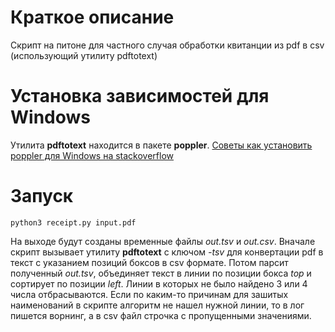 # Краткое описание
Скрипт на питоне для частного случая обработки квитанции из pdf в csv (использующий утилиту pdftotext)

# Установка зависимостей для Windows
Утилита **pdftotext** находится в пакете **poppler**.
[Советы как установить poppler для Windows на stackoverflow](https://stackoverflow.com/questions/18381713/how-to-install-poppler-on-windows)

# Запуск
```
python3 receipt.py input.pdf
```

На выходе будут созданы временные файлы *out.tsv* и *out.csv*.
Вначале скрипт вызывает утилиту **pdftotext** c ключом *-tsv* для конвертации pdf в текст с указанием позиций боксов в csv формате.
Потом парсит полученный *out.tsv*, объединяет текст в линии по позиции бокса *top* и сортирует по позиции *left*.
Линии в которых не было найдено 3 или 4 числа отбрасываются.
Если по каким-то причинам для зашитых наименований в скрипте алгоритм не нашел нужной линии, то в лог пишется ворнинг, а в csv файл строчка с пропущенными значениями.
